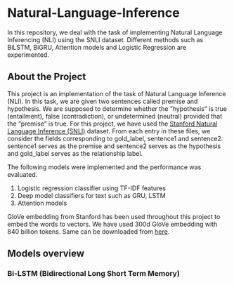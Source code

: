 # Natural-Language-Inference
In this repository, we deal with the task of implementing Natural Language Inferencing (NLI) using the SNLI dataset. Different methods such as BiLSTM, BiGRU, Attention models and Logistic Regression are experimented.
## About the Project
This project is an implementation of the task of Natural Language Inference (NLI). In this task, we are given two sentences called premise and hypothesis. We are supposed to determine whether the ”hypothesis” is true (entailment), false (contradiction), or undetermined (neutral) provided that the ”premise” is true. For this project, we have used the [Stanford Natural Language Inference (SNLI)](https://nlp.stanford.edu/projects/snli/) dataset. From each entry in these files, we consider the fields corresponding to gold_label, sentence1 and sentence2. sentence1 serves as the premise and sentence2 serves as the hypothesis and gold_label serves as the relationship label. 

The following models were implemented and the performance was evaluated.
1.  Logistic regression classifier using TF-IDF features
2.  Deep model classifiers for text such as GRU, LSTM
3.  Attention models

GloVe embedding from Stanford has been used throughout this project to embed the words to vectors. We have used 300d GloVe embedding with 840 billion tokens. Same can be downloaded from [here](https://nlp.stanford.edu/data/glove.840B.300d.zip).

## Models overview

### Bi-LSTM (Bidirectional Long Short Term Memory)

